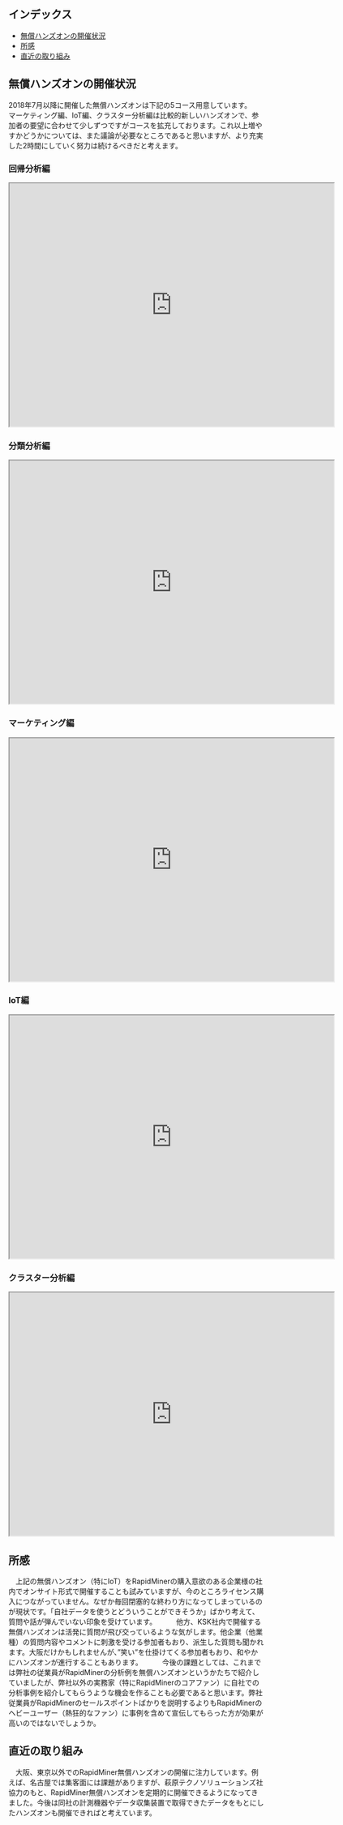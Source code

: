 
## インデックス
- <a href="#無償ハンズオンの開催状況">無償ハンズオンの開催状況</a>
- <a href="#所感">所感</a>
- <a href="#直近の取り組み">直近の取り組み</a>

## 無償ハンズオンの開催状況
2018年7月以降に開催した無償ハンズオンは下記の5コース用意しています。  
マーケティング編、IoT編、クラスター分析編は比較的新しいハンズオンで、参加者の要望に合わせて少しずつですがコースを拡充しております。これ以上増やすかどうかについては、また議論が必要なところであると思いますが、より充実した2時間にしていく努力は続けるべきだと考えます。

### 回帰分析編
<iframe src="https://drive.google.com/open?id=1vQtwNtB0_hFj57a14sy0BAKG-yPJKQfu" width="640" height="480"></iframe>

### 分類分析編
<iframe src="https://drive.google.com/open?id=14G8gDipv8Ju6oDo_L_MnNJ24TcBwxVsM" width="640" height="480"></iframe>

### マーケティング編
<iframe src="https://drive.google.com/open?id=1FVgR0hVXKEuCAQ1VKfBHxTaDN_tqhRx1" width="640" height="480"></iframe>

### IoT編
<iframe src="https://drive.google.com/open?id=1phR7YnZAvI05d_MqvmeBDwhbxYvRPMkU" width="640" height="480"></iframe>

### クラスター分析編
<iframe src="https://drive.google.com/open?id=1O5d0RPPD3FNHqrtaXo9OCoOBNg0mr8Y7" width="640" height="480"></iframe>


## 所感
　上記の無償ハンズオン（特にIoT）をRapidMinerの購入意欲のある企業様の社内でオンサイト形式で開催することも試みていますが、今のところライセンス購入につながっていません。なぜか毎回閉塞的な終わり方になってしまっているのが現状です。「自社データを使うとどういうことができそうか」ばかり考えて、質問や話が弾んでいない印象を受けています。　　
　他方、KSK社内で開催する無償ハンズオンは活発に質問が飛び交っているような気がします。他企業（他業種）の質問内容やコメントに刺激を受ける参加者もおり、派生した質問も聞かれます。大阪だけかもしれませんが、”笑い”を仕掛けてくる参加者もおり、和やかにハンズオンが進行することもあります。　　
　今後の課題としては、これまでは弊社の従業員がRapidMinerの分析例を無償ハンズオンというかたちで紹介していましたが、弊社以外の実務家（特にRapidMinerのコアファン）に自社での分析事例を紹介してもらうような機会を作ることも必要であると思います。弊社従業員がRapidMinerのセールスポイントばかりを説明するよりもRapidMinerのヘビーユーザー（熱狂的なファン）に事例を含めて宣伝してもらった方が効果が高いのではないでしょうか。

## 直近の取り組み
　大阪、東京以外でのRapidMiner無償ハンズオンの開催に注力しています。例えば、名古屋では集客面には課題がありますが、萩原テクノソリューションズ社協力のもと、RapidMiner無償ハンズオンを定期的に開催できるようになってきました。今後は同社の計測機器やデータ収集装置で取得できたデータをもとにしたハンズオンも開催できればと考えています。
